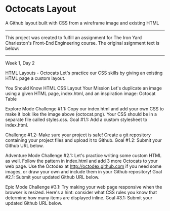 # Octocats Layout
A Github layout built with CSS from a wireframe image and existing HTML

----------------------------------

This project was created to fulfill an assignment for The Iron Yard Charleston's Front-End Engineering course. The original ssignment text is below:

----------------------------------

Week 1, Day 2

HTML Layouts - Octocats
Let's practice our CSS skills by giving an existing HTML page a custom layout.

You Should Know
HTML
CSS Layout
Your Mission
Let's duplicate an image using a given HTML page, index.html, and an inspiration image: Octocat Table

Explore Mode
Challenge #1.1: Copy our index.html and add your own CSS to make it look like the image above (octocat.png). Your CSS should be in a separate file called styles.css. 
Goal #1.1: Add a custom stylesheet to index.html.

Challenge #1.2: Make sure your project is safe! Create a git repository containing your project files and upload it to Github. 
Goal #1.2: Submit your Github URL below.

Adventure Mode
Challenge #2.1: Let's practice writing some custom HTML as well. Follow the pattern in index.html and add 3 more Octocats to your web page. Use the Octodex at http://octodex.github.com if you need some images, or draw your own and include them in your Github repository! 
Goal #2.1: Submit your updated Github URL below.

Epic Mode
Challenge #3.1: Try making your web page responsive when the browser is resized. Here's a hint: consider what CSS rules you know that determine how many items are displayed inline. 
Goal #3.1: Submit your updated Github URL below.
